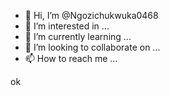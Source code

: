 - 👋 Hi, I’m @Ngozichukwuka0468
- 👀 I’m interested in ...
- 🌱 I’m currently learning ...
- 💞️ I’m looking to collaborate on ...
- 📫 How to reach me ...

<!---
Ngozichukwuka0468/Ngozichukwuka0468 is a ✨ special ✨ repository because its `README.md` (this file) appears on your GitHub profile.
You can click the Preview link to take a look at your changes.
--->ok

